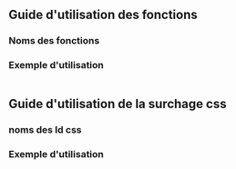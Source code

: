 ## Guide d'utilisation des fonctions
### Noms des fonctions
### Exemple d'utilisation
````javascript

````

## Guide d'utilisation de la surchage css
### noms des Id css
### Exemple d'utilisation
````javascript

````